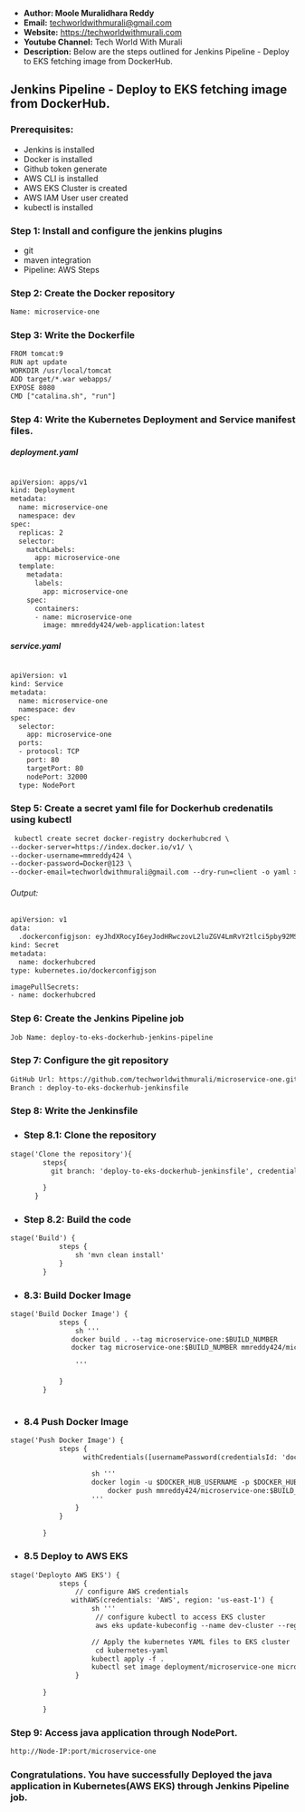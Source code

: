 + <b>Author: Moole Muralidhara Reddy</b></br>
+ <b>Email:</b> techworldwithmurali@gmail.com</br>
+ <b>Website:</b> https://techworldwithmurali.com </br>
+ <b>Youtube Channel:</b> Tech World With Murali</br>
+ <b>Description:</b> Below are the steps outlined for Jenkins Pipeline - Deploy to EKS fetching image from DockerHub.</br>

## Jenkins Pipeline - Deploy to EKS fetching image from DockerHub.

### Prerequisites:
+  Jenkins is installed
+  Docker is installed
+  Github token generate
+  AWS CLI is installed
+  AWS EKS Cluster is created
+  AWS IAM User user created
+  kubectl is installed

### Step 1: Install and configure the jenkins plugins
 + git
 + maven integration
 + Pipeline: AWS Steps

### Step 2: Create the Docker repository
```xml
Name: microservice-one
```
### Step 3: Write the Dockerfile
```xml
FROM tomcat:9
RUN apt update
WORKDIR /usr/local/tomcat
ADD target/*.war webapps/
EXPOSE 8080
CMD ["catalina.sh", "run"]

```
### Step 4: Write the Kubernetes Deployment and Service manifest files.
##### deployment.yaml
```xml

apiVersion: apps/v1
kind: Deployment
metadata:
  name: microservice-one
  namespace: dev
spec:
  replicas: 2
  selector:
    matchLabels:
      app: microservice-one
  template:
    metadata:
      labels:
        app: microservice-one
    spec:
      containers:
      - name: microservice-one
        image: mmreddy424/web-application:latest
```
##### service.yaml
```xml

apiVersion: v1
kind: Service
metadata:
  name: microservice-one
  namespace: dev
spec:
  selector:
    app: microservice-one
  ports:
  - protocol: TCP
    port: 80
    targetPort: 80
    nodePort: 32000
  type: NodePort

```
### Step 5: Create a secret yaml file for Dockerhub credenatils using kubectl
```xml
 kubectl create secret docker-registry dockerhubcred \
--docker-server=https://index.docker.io/v1/ \
--docker-username=mmreddy424 \
--docker-password=Docker@123 \
--docker-email=techworldwithmurali@gmail.com --dry-run=client -o yaml > secret.yaml
```
###### Output:
```xml
apiVersion: v1
data:
  .dockerconfigjson: eyJhdXRocyI6eyJodHRwczovL2luZGV4LmRvY2tlci5pby92MS8iOnsidXNlcm5hbWUiOiJtbXJlZGR5NDI0IiwicGFzc3dvcmQiOiJEb2NrZXJAMTIzIiwiZW1haWwiOiJ0ZWNod29ybGR3aXRobXVyYWxpQGdtYWlsLmNvbSIsImF1dGgiOiJiVzF5WldSa2VUUXlORHBFYjJOclpYSkFNVEl6In19fQ==
kind: Secret
metadata:
  name: dockerhubcred
type: kubernetes.io/dockerconfigjson

```
```xml
imagePullSecrets:
- name: dockerhubcred
```
### Step 6: Create the Jenkins Pipeline job
```xml
Job Name: deploy-to-eks-dockerhub-jenkins-pipeline
```
### Step 7: Configure the git repository
```xml
GitHub Url: https://github.com/techworldwithmurali/microservice-one.git
Branch : deploy-to-eks-dockerhub-jenkinsfile
```


### Step 8: Write the Jenkinsfile
  + ### Step 8.1: Clone the repository 
```xml
stage('Clone the repository'){
        steps{
          git branch: 'deploy-to-eks-dockerhub-jenkinsfile', credentialsId: 'Github_credentails', url: 'https://github.com/techworldwithmurali/microservice-one.git'
          
        } 
      }
```
  + ### Step 8.2: Build the code
```xml
stage('Build') {
            steps {
                sh 'mvn clean install'
            }
        }
```
  + ### 8.3: Build Docker Image
```xml
stage('Build Docker Image') {
            steps {
                sh '''
               docker build . --tag microservice-one:$BUILD_NUMBER
               docker tag microservice-one:$BUILD_NUMBER mmreddy424/microservice-one:$BUILD_NUMBER
                
                '''
                
            }
        }
   
```
+ ### 8.4 Push Docker Image
```xml
stage('Push Docker Image') {
            steps {
                  withCredentials([usernamePassword(credentialsId: 'dockerhub_crdenatils', passwordVariable: 'DOCKER_HUB_PASSWORD', usernameVariable: 'DOCKER_HUB_USERNAME')]) {
       
                    sh '''
                    docker login -u $DOCKER_HUB_USERNAME -p $DOCKER_HUB_PASSWORD
                        docker push mmreddy424/microservice-one:$BUILD_NUMBER
                    '''
                }
            } 
            
        }
```
+ ### 8.5 Deploy to AWS EKS
```xml
stage('Deployto AWS EKS') {
            steps {
                // configure AWS credentials
               withAWS(credentials: 'AWS', region: 'us-east-1') { 
                    sh '''
                     // configure kubectl to access EKS cluster
                     aws eks update-kubeconfig --name dev-cluster --region us-east-1

                    // Apply the kubernetes YAML files to EKS cluster
                     cd kubernetes-yaml
                    kubectl apply -f . 
                    kubectl set image deployment/microservice-one microservice-one=mmreddy424/microservice-one:$BUILD_NUMBER
                }
           
        }
            
        }
```
### Step 9: Access java application through NodePort.
```xml
http://Node-IP:port/microservice-one
```
### Congratulations. You have successfully Deployed the java application in Kubernetes(AWS EKS) through Jenkins Pipeline job.

